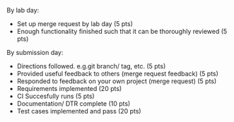 By lab day:

* Set up merge request by lab day (5 pts)
* Enough functionality finished such that it can be thoroughly reviewed (5 pts)

By submission day:

* Directions followed. e.g.git branch/ tag, etc. (5 pts)
* Provided useful feedback to others (merge request feedback) (5 pts)
* Responded to feedback on your own project (merge request) (5 pts)
* Requirements implemented (20 pts)
* CI Succesfully runs (5 pts)
* Documentation/ DTR complete (10 pts)
* Test cases implemented and pass (20 pts)